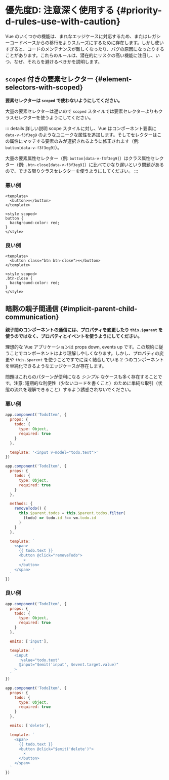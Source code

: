 # 優先度D: 注意深く使用する {#priority-d-rules-use-with-caution}

Vue のいくつかの機能は、まれなエッジケースに対応するため、またはレガシーコードベースからの移行をよりスムーズにするために存在します。しかし使いすぎると、コードのメンテナンスが難しくなったり、バグの原因になったりすることがあります。これらのルールは、潜在的にリスクの高い機能に注目し、いつ、なぜ、それらを避けるべきかを説明します。

## `scoped` 付きの要素セレクター {#element-selectors-with-scoped}

**要素セレクターは `scoped` で使わないようにしてください。**

大量の要素セレクターは遅いので `scoped` スタイルでは要素セレクターよりもクラスセレクターを使うようにしてください。

::: details 詳しい説明
scope スタイルに対し、Vue はコンポーネント要素に `data-v-f3f3eg9` のようなユニークな属性を追加します。そしてセレクターはこの属性にマッチする要素のみが選択されるように修正されます（例: `button[data-v-f3f3eg9]`）。

大量の要素属性セレクター（例: `button[data-v-f3f3eg9]`）はクラス属性セレクター（例: `.btn-close[data-v-f3f3eg9]`）に比べてかなり遅いという問題があるので、できる限りクラスセレクターを使うようにしてください。
:::

<div class="style-example style-example-bad">
<h3>悪い例</h3>

```vue-html
<template>
  <button>×</button>
</template>

<style scoped>
button {
  background-color: red;
}
</style>
```

</div>

<div class="style-example style-example-good">
<h3>良い例</h3>

```vue-html
<template>
  <button class="btn btn-close">×</button>
</template>

<style scoped>
.btn-close {
  background-color: red;
}
</style>
```

</div>

## 暗黙の親子間通信 {#implicit-parent-child-communication}

**親子間のコンポーネントの通信には、プロパティを変更したり `this.$parent` を使うのではなく、プロパティとイベントを使うようにしてください。**

理想的な Vue アプリケーションは props down, events up です。この規約に従うことでコンポーネントはより理解しやしくなります。しかし、プロパティの変更や `this.$parent` を使うことですでに深く結合している 2 つのコンポーネントを単純化できるようなエッジケースが存在します。

問題はこれらのパターンが便利になる _シンプル_ なケースも多く存在することです。注意: 短期的な利便性（少ないコードを書くこと）のために単純な取引（状態の流れを理解できること）するよう誘惑されないでください。

<div class="style-example style-example-bad">
<h3>悪い例</h3>

```js
app.component('TodoItem', {
  props: {
    todo: {
      type: Object,
      required: true
    }
  },

  template: '<input v-model="todo.text">'
})
```

```js
app.component('TodoItem', {
  props: {
    todo: {
      type: Object,
      required: true
    }
  },

  methods: {
    removeTodo() {
      this.$parent.todos = this.$parent.todos.filter(
        (todo) => todo.id !== vm.todo.id
      )
    }
  },

  template: `
    <span>
      {{ todo.text }}
      <button @click="removeTodo">
        ×
      </button>
    </span>
  `
})
```

</div>

<div class="style-example style-example-good">
<h3>良い例</h3>

```js
app.component('TodoItem', {
  props: {
    todo: {
      type: Object,
      required: true
    }
  },

  emits: ['input'],

  template: `
    <input
      :value="todo.text"
      @input="$emit('input', $event.target.value)"
    >
  `
})
```

```js
app.component('TodoItem', {
  props: {
    todo: {
      type: Object,
      required: true
    }
  },

  emits: ['delete'],

  template: `
    <span>
      {{ todo.text }}
      <button @click="$emit('delete')">
        ×
      </button>
    </span>
  `
})
```

</div>
